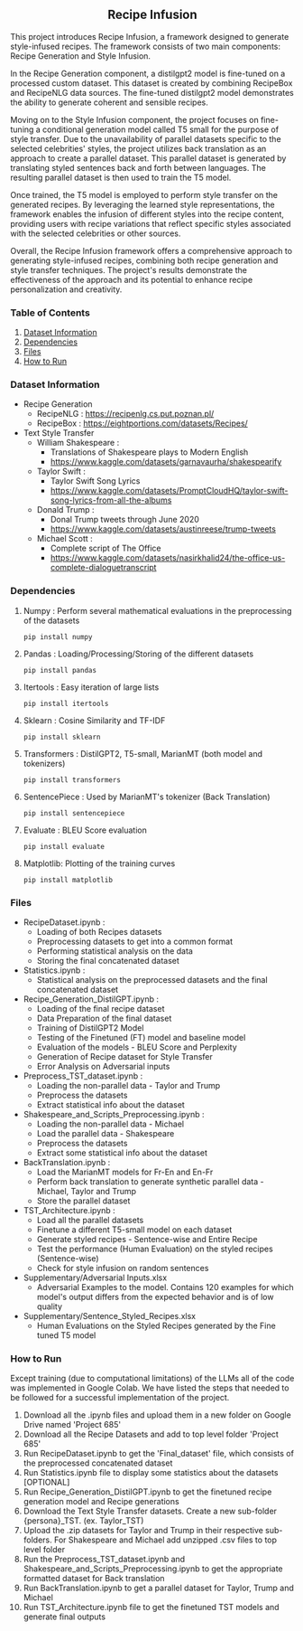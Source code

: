 <h2 align='center'> Recipe Infusion </h2>

<p> This project introduces Recipe Infusion, a framework designed to generate style-infused recipes. The framework consists of two main components: Recipe Generation and Style Infusion. 

In the Recipe Generation component, a distilgpt2 model is fine-tuned on a processed custom dataset. This dataset is created by combining RecipeBox and RecipeNLG data sources. The fine-tuned distilgpt2 model demonstrates the ability to generate coherent and sensible recipes.

Moving on to the Style Infusion component, the project focuses on fine-tuning a conditional generation model called T5 small for the purpose of style transfer. Due to the unavailability of parallel datasets specific to the selected celebrities' styles, the project utilizes back translation as an approach to create a parallel dataset. This parallel dataset is generated by translating styled sentences back and forth between languages. The resulting parallel dataset is then used to train the T5 model.

Once trained, the T5 model is employed to perform style transfer on the generated recipes. By leveraging the learned style representations, the framework enables the infusion of different styles into the recipe content, providing users with recipe variations that reflect specific styles associated with the selected celebrities or other sources.

Overall, the Recipe Infusion framework offers a comprehensive approach to generating style-infused recipes, combining both recipe generation and style transfer techniques. The project's results demonstrate the effectiveness of the approach and its potential to enhance recipe personalization and creativity. </p>

### Table of Contents

1. [Dataset Information](#dataset_info)
2. [Dependencies](#depend)
3. [Files](#files)
4. [How to Run](#run)

### Dataset Information<a name="dataset_info"></a>
* Recipe Generation
  * RecipeNLG : https://recipenlg.cs.put.poznan.pl/
  * RecipeBox : https://eightportions.com/datasets/Recipes/
* Text Style Transfer
  * William Shakespeare : 
      * Translations of Shakespeare plays to Modern English 
      * https://www.kaggle.com/datasets/garnavaurha/shakespearify
  * Taylor Swift : 
      * Taylor Swift Song Lyrics
      * https://www.kaggle.com/datasets/PromptCloudHQ/taylor-swift-song-lyrics-from-all-the-albums
  * Donald Trump : 
      * Donal Trump tweets through June 2020
      * https://www.kaggle.com/datasets/austinreese/trump-tweets
  * Michael Scott : 
      * Complete script of The Office
      * https://www.kaggle.com/datasets/nasirkhalid24/the-office-us-complete-dialoguetranscript 

### Dependencies<a name="depend"></a>
1. Numpy : Perform several mathematical evaluations in the preprocessing of the datasets

    `pip install numpy  `
2. Pandas : Loading/Processing/Storing of the different datasets

    `pip install pandas `
3. Itertools : Easy iteration of large lists 

    `pip install itertools` 
4.  Sklearn : Cosine Similarity and TF-IDF

    `pip install sklearn `
5. Transformers : DistilGPT2, T5-small, MarianMT (both model and tokenizers)

    `pip install transformers `
6. SentencePiece : Used by MarianMT's tokenizer (Back Translation)

    `pip install sentencepiece ` 
7. Evaluate : BLEU Score evaluation 

    `pip install evaluate`   
8. Matplotlib: Plotting of the training curves 

    `pip install matplotlib`

### Files<a name="files"></a>
* RecipeDataset.ipynb : 
     * Loading of both Recipes datasets 
     * Preprocessing datasets to get into a common format 
     * Performing statistical analysis on the data
     * Storing the final concatenated dataset 
* Statistics.ipynb :
     * Statistical analysis on the preprocessed datasets and the final concatenated dataset 
* Recipe_Generation_DistilGPT.ipynb :
     * Loading of the final recipe dataset 
     * Data Preparation of the final dataset 
     * Training of DistilGPT2 Model 
     * Testing of the Finetuned (FT) model and baseline model 
     * Evaluation of the models - BLEU Score and Perplexity 
     * Generation of Recipe dataset for Style Transfer
     * Error Analysis on Adversarial inputs  
* Preprocess_TST_dataset.ipynb : 
     *  Loading the non-parallel data - Taylor and Trump
     *  Preprocess the datasets
     *  Extract statistical info about the dataset 
* Shakespeare_and_Scripts_Preprocessing.ipynb : 
     *  Loading the non-parallel data - Michael 
     *  Load the parallel data -  Shakespeare 
     *  Preprocess the datasets
     *  Extract some statistical info about the dataset
* BackTranslation.ipynb :
     * Load the MarianMT models for Fr-En and En-Fr
     * Perform back translation to generate synthetic parallel data - Michael, Taylor and Trump
     * Store the parallel dataset  
* TST_Architecture.ipynb :
     * Load all the parallel datasets 
     * Finetune a different T5-small model on each dataset 
     * Generate styled recipes - Sentence-wise and Entire Recipe
     * Test the performance (Human Evaluation) on the styled recipes (Sentence-wise)
     * Check for style infusion on random sentences 
 * Supplementary/Adversarial Inputs.xlsx
     * Adversarial Examples to the model. Contains 120 examples for which model's output differs from the expected behavior and is of low quality 
 * Supplementary/Sentence_Styled_Recipes.xlsx
      * Human Evaluations on the Styled Recipes generated by the Fine tuned T5 model   
### How to Run<a name="run"></a>
Except training (due to computational limitations) of the LLMs all of the code was implemented in Google Colab. We have listed the steps that needed to be followed for a successful implementation of the project.
1) Download all the .ipynb files and upload them in a new folder on Google Drive named 'Project 685'
2) Download all the Recipe Datasets and add to top level folder 'Project 685'
3) Run RecipeDataset.ipynb to get the 'Final_dataset' file, which consists of the preprocessed concatenated dataset
4) Run Statistics.ipynb file to display some statistics about the datasets [OPTIONAL]
5) Run Recipe_Generation_DistilGPT.ipynb to get the finetuned recipe generation model and Recipe generations 
6) Download the Text Style Transfer datasets. Create a new sub-folder {persona}_TST. (ex. Taylor_TST)
7) Upload the .zip datasets for Taylor and Trump in their respective sub-folders. For Shakespeare and Michael add unzipped .csv files to top level folder
8) Run the Preprocess_TST_dataset.ipynb and Shakespeare_and_Scripts_Preprocessing.ipynb to get the appropriate formatted dataset for Back translation
9) Run BackTranslation.ipynb to get a parallel dataset for Taylor, Trump and Michael
10) Run TST_Architecture.ipynb file to get the finetuned TST models and generate final outputs 

